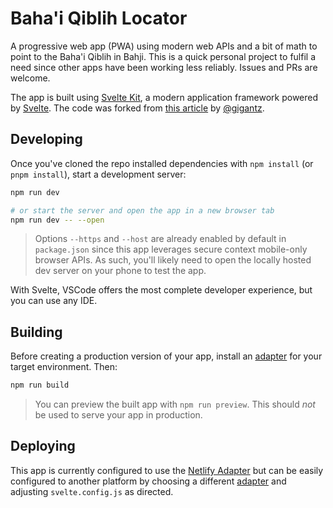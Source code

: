 # Baha'i Qiblih Locator

A progressive web app (PWA) using modern web APIs and a bit of math to point to the Baha'i Qiblih in Bahji. This is a quick personal project to fulfil a need since other apps have been working less reliably. Issues and PRs are welcome.

The app is built using [Svelte Kit](https://kit.svelte.dev/), a modern application framework powered by [Svelte](https://svelte.dev/). The code was forked from [this article](https://dev.to/orkhanjafarovr/real-compass-on-mobile-browsers-with-javascript-3emi) by [@gigantz](https://github.com/gigantz).

## Developing

Once you've cloned the repo installed dependencies with `npm install` (or `pnpm install`), start a development server:

```bash
npm run dev

# or start the server and open the app in a new browser tab
npm run dev -- --open
```

> Options `--https` and `--host` are already enabled by default in `package.json` since this app leverages secure context mobile-only browser APIs. As such, you'll likely need to open the locally hosted dev server on your phone to test the app.

With Svelte, VSCode offers the most complete developer experience, but you can use any IDE.

## Building

Before creating a production version of your app, install an [adapter](https://kit.svelte.dev/docs#adapters) for your target environment. Then:

```bash
npm run build
```

> You can preview the built app with `npm run preview`. This should _not_ be used to serve your app in production.

## Deploying

This app is currently configured to use the [Netlify Adapter](https://github.com/sveltejs/kit/tree/master/packages/adapter-netlify) but can be easily configured to another platform by choosing a different [adapter](https://kit.svelte.dev/docs#adapters) and adjusting `svelte.config.js` as directed.
